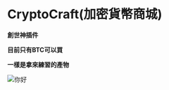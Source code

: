 # CryptoCraft(加密貨幣商城)

**創世神插件**

**目前只有BTC可以買**

**一樣是拿來練習的產物**

![](https://i.imgur.com/UcAq3qn.png "你好")

